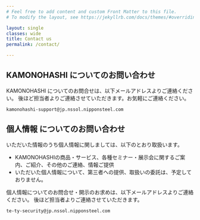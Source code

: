 ```yaml
---
# Feel free to add content and custom Front Matter to this file.
# To modify the layout, see https://jekyllrb.com/docs/themes/#overriding-theme-defaults

layout: single
classes: wide
title: Contact us
permalink: /contact/

---
```

## KAMONOHASHI についてのお問い合わせ
KAMONOHASHI についてのお問合せは、以下メールアドレスよりご連絡ください。
後ほど担当者よりご連絡させていただきます。お気軽にご連絡ください。

```
kamonohashi-support@jp.nssol.nipponsteel.com
```

## 個人情報 についてのお問い合わせ
いただいた情報のうち個人情報に関しましては、以下のとおり取扱います。
 - KAMONOHASHIの商品・サービス、各種セミナー・展示会に関するご案内、ご紹介、その他のご連絡、情報ご提供
 - いただいた個人情報について、第三者への提供、取扱いの委託は、予定しておりません。

個人情報についてのお問合せ・開示のお求めは、以下メールアドレスよりご連絡ください。
後ほど担当者よりご連絡させていただきます。

```
te-ty-security@jp.nssol.nipponsteel.com
```